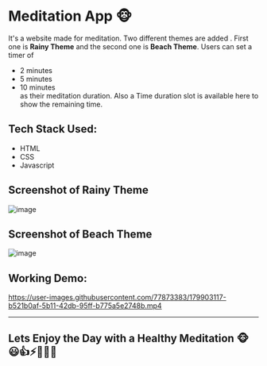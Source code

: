# Meditation App 🐵
 It's a website made for meditation. Two different themes are added . First one is **Rainy Theme** and the second one is **Beach Theme**. Users can set a timer of 
 - 2 minutes
 - 5 minutes 
 - 10 minutes <br>
 as their meditation duration. Also a Time duration slot is available here to show the remaining time.
 
 ## Tech Stack Used:
 - HTML
 - CSS 
 - Javascript
 
 ## Screenshot of Rainy Theme
 
![image](https://user-images.githubusercontent.com/77873383/179903376-75c5e6c8-0eba-4077-ab3f-0937faf62043.png)



## Screenshot of Beach Theme

![image](https://user-images.githubusercontent.com/77873383/179903328-2470685d-0f10-47c5-a273-2e7e65047e60.png)


## Working Demo:



https://user-images.githubusercontent.com/77873383/179903117-b521b0af-5b11-42db-95ff-b775a5e2748b.mp4


 
 ---
 
 ## Lets Enjoy the Day with a Healthy Meditation 🐵😃👍⚡🎉🎊🥳
 
